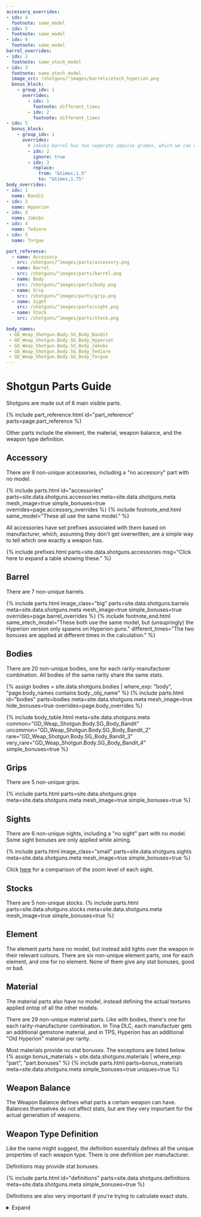 ```yaml
---
accessory_overrides:
- idx: 4
  footnote: same_model
- idx: 5
  footnote: same_model
- idx: 6
  footnote: same_model
barrel_overrides:
- idx: 2
  footnote: same_etech_model
- idx: 3
  footnote: same_etech_model
  image_src: /shotguns/^images/barrels/etech_hyperion.png
  bonus_block:
    - group_idx: 1
      overrides:
        - idx: 1
          footnote: different_times
        - idx: 2
          footnote: different_times
- idx: 5
  bonus_block:
    - group_idx: 1
      overrides:
        # Jakobs barrel has two seperate impulse grades, which we can combine into one
        - idx: 2
          ignore: true
        - idx: 3
          replace:
            from: "&times;1.5"
            to: "&times;1.75"
body_overrides:
- idx: 1
  name: Bandit
- idx: 2
  name: Hyperion
- idx: 3
  name: Jakobs
- idx: 4
  name: Tediore
- idx: 5
  name: Torgue

part_reference:
  - name: Accessory
    src: /shotguns/^images/parts/accessory.png
  - name: Barrel
    src: /shotguns/^images/parts/barrel.png
  - name: Body
    src: /shotguns/^images/parts/body.png
  - name: Grip
    src: /shotguns/^images/parts/grip.png
  - name: Sight
    src: /shotguns/^images/parts/sight.png
  - name: Stock
    src: /shotguns/^images/parts/stock.png

body_names:
 - GD_Weap_Shotgun.Body.SG_Body_Bandit
 - GD_Weap_Shotgun.Body.SG_Body_Hyperion
 - GD_Weap_Shotgun.Body.SG_Body_Jakobs
 - GD_Weap_Shotgun.Body.SG_Body_Tediore
 - GD_Weap_Shotgun.Body.SG_Body_Torgue
---
```


# Shotgun Parts Guide
Shotguns are made out of 6 main visible parts.

<style>
#part_reference img {
    max-width: calc(var(--img-size-big) + var(--img-size-increment));
    max-height: calc(var(--img-size-big) + var(--img-size-increment));
    min-height: revert;
}
</style>
{% include part_reference.html id="part_reference" parts=page.part_reference %}

Other parts include the element, the material, weapon balance, and the weapon type definition.

## Accessory
There are 9 non-unique accessories, including a "no accessory" part with no model.

<style>
#accessories img {
    min-width: var(--img-size-standard);
    min-height: var(--img-size-standard);
    max-width: var(--img-size-big);
}
</style>
{% include parts.html 
    id="accessories"
    parts=site.data.shotguns.accessories
    meta=site.data.shotguns.meta
    mesh_image=true
    simple_bonuses=true
    overrides=page.accessory_overrides
%}
{% include footnote_end.html
    same_model="These all use the same model."
%}

All accessories have set prefixes associated with them based on manufacturer, which, assuming they
don't get overwritten, are a simple way to tell which one exactly a weapon has.

{% include prefixes.html
    parts=site.data.shotguns.accessories
    msg="Click here to expand a table showing these."
%}


## Barrel
There are 7 non-unique barrels.

{% include parts.html 
    image_class="big"
    parts=site.data.shotguns.barrels
    meta=site.data.shotguns.meta
    mesh_image=true
    simple_bonuses=true
    overrides=page.barrel_overrides
%}
{% include footnote_end.html
    same_etech_model="These both use the same model, but (unsupringly) the Hyperion version only spawns on Hyperion guns."
    different_times="The two bonuses are applied at different times in the calculation."
%}

## Bodies
There are 20 non-unique bodies, one for each rarity-manufacturer combination. All bodies of the
same rarity share the same stats.

<style>
#bodies > div:nth-child(2) > img {
    max-width: var(--img-size-big);
    min-height: var(--img-size-standard)
}
</style>
{% assign bodies = site.data.shotguns.bodies
                   | where_exp: "body", "page.body_names contains body._obj_name" %}
{% include parts.html
    id="bodies"
    parts=bodies
    meta=site.data.shotguns.meta
    mesh_image=true
    hide_bonuses=true
    overrides=page.body_overrides
%}

{% include body_table.html 
    meta=site.data.shotguns.meta
    common="GD_Weap_Shotgun.Body.SG_Body_Bandit"
    uncommon="GD_Weap_Shotgun.Body.SG_Body_Bandit_2"
    rare="GD_Weap_Shotgun.Body.SG_Body_Bandit_3"
    very_rare="GD_Weap_Shotgun.Body.SG_Body_Bandit_4"
    simple_bonuses=true
%}

## Grips
There are 5 non-unique grips.

{% include parts.html 
    parts=site.data.shotguns.grips
    meta=site.data.shotguns.meta
    mesh_image=true
    simple_bonuses=true
%}

## Sights
There are 6 non-unique sights, including a "no sight" part with no model. Some sight bonuses are
only applied while aiming.

{% include parts.html 
    image_class="small"
    parts=site.data.shotguns.sights
    meta=site.data.shotguns.meta
    mesh_image=true
    simple_bonuses=true
%}

Click [here](/shotguns/zoom/) for a comparison of the zoom level of each sight.

## Stocks
There are 5 non-unique stocks.
{% include parts.html 
    parts=site.data.shotguns.stocks
    meta=site.data.shotguns.meta
    mesh_image=true
    simple_bonuses=true
%}

## Element
The element parts have no model, but instead add lights over the weapon in their relevant colours.
There are six non-unique element parts, one for each element, and one for no element. None of them
give any stat bonuses, good or bad. 

## Material
The material parts also have no model, instead defining the actual textures applied ontop of all the
other models.

There are 29 non-unique material parts. Like with bodies, there's one for each rarity-manufacturer
combination. In Tina DLC, each manufactuer gets an additional gemstone material, and in TPS,
Hyperion has an additional "Old Hyperion" material per rarity.

Most materials provide no stat bonuses. The exceptions are listed below.
{% assign bonus_materials = site.data.shotguns.materials | where_exp: "part", "part.bonuses" %}
{% include parts.html
    parts=bonus_materials
    meta=site.data.shotguns.meta
    simple_bonuses=true
    uniques=true
%}

## Weapon Balance
The Weapon Balance defines what parts a certain weapon can have. Balances themselves do not affect
stats, but are they very important for the actual generation of weapons.

## Weapon Type Definition
Like the name might suggest, the definition essentialy defines all the unique properties of each
weapon type. There is one definition per manufacturer.

Definitions may provide stat bonuses.

<style>
#definitions div.part-block {
    flex-basis: calc(20% - 10px);
}
</style>
{% include parts.html
    id="definitions"
    parts=site.data.shotguns.definitions
    meta=site.data.shotguns.meta
    simple_bonuses=true
%}

Definitions are also very important if you're trying to calculate exact stats.

<details>
    <summary>Expand</summary>

To start with, they define the base values used by all stats stored on the weapon.

{% include definition_base_table.html meta=site.data.shotguns.meta %}

They also define all grade bonuses, and how exactly they get converted into standard bonuses.

{% include definition_grade_table.html meta=site.data.shotguns.meta %}

</details>
